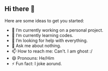 ## Hi there 👋


Here are some ideas to get you started:

- 🔭 I’m currently working on a personal project.
- 🌱 I’m currently learning codes.
- 🤔 I’m looking for help with everything.
- 💬 Ask me about nothing.
- 📫 How to reach me: Can't. I am ghost :/
- 😄 Pronouns: He/Him
- ⚡ Fun fact: I joke aorund.

